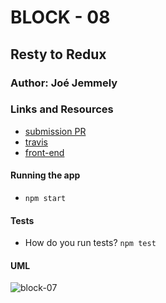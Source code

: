 # BLOCK - 08

## Resty to Redux

### Author: Joé Jemmely

### Links and Resources

- [submission PR](https://github.com/401-advanced-javascript-joejemmely/block-08/pull/1)
- [travis](https://travis-ci.com/401-advanced-javascript-joejemmely/block-08)
- [front-end](https://submission.d397hhiv1k67mv.amplifyapp.com/)

#### Running the app

- `npm start`

#### Tests

- How do you run tests? `npm test`

#### UML

![block-07](https://www.plantuml.com/plantuml/png/0/TP1D2i9038NtESM0Es70dL0e-8CYhaIzG6s3LgUJEfEA8jx5itWofzCVA-WkxoKaxyl8ScIuo9JOAOfFSZ04Y5LahHZdkRZ3ev4BZ18qbLDRwzbcU-lEpCbaJd-CfILT6-q8SREcisLAcl7AAqENr9rvFUyWH1YwS8nXwEgUA8mAB9jKxxtCa0-KT1s3vm8jJoYvVTis9sqneDqHO_PPIZOf-pLKAtqKgB1ANV9qP4a3db7Ati_Su87_TfixrHC0HgWJz_et 'block-07')
